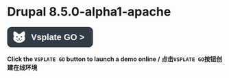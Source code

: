 # Drupal 8.5.0-alpha1-apache

<a href="https://www.vsplate.com/?docker-compose=https://github.com/vsplate/dcenvs/drupal/8.5.0-alpha1-apache"><img alt="VSPLATE GO" src="https://raw.githubusercontent.com/vsplate/images/master/vsgo_btn.png" width="200px"></a>

**Click the `VSPLATE GO` button to launch a demo online / 点击`VSPLATE GO`按钮创建在线环境**